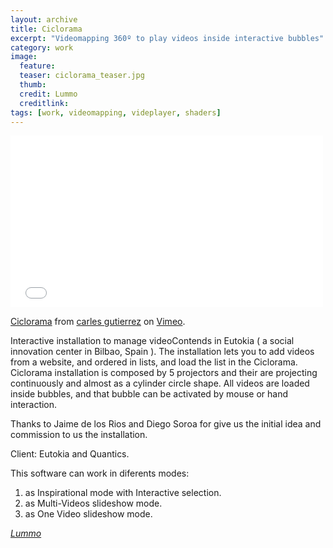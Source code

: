 ```yaml
---
layout: archive
title: Ciclorama
excerpt: "Videomapping 360º to play videos inside interactive bubbles"
category: work
image: 
  feature: 
  teaser: ciclorama_teaser.jpg
  thumb: 
  credit: Lummo
  creditlink: 
tags: [work, videomapping, videplayer, shaders]
---
```



<iframe src="//player.vimeo.com/video/117173722" width="500" height="275" frameborder="0" webkitallowfullscreen mozallowfullscreen allowfullscreen></iframe> <p><a href="https://vimeo.com/117173722">Ciclorama</a> from <a href="https://vimeo.com/user863376">carles gutierrez</a> on <a href="https://vimeo.com">Vimeo</a>.</p>


Interactive installation to manage videoContends in Eutokia ( a social innovation center in Bilbao, Spain ).
The installation lets you to add videos from a website, and ordered in lists, and load the list in the Ciclorama.
Ciclorama installation is composed by 5 projectors and their are projecting continuously and almost as a cylinder circle shape. All videos are loaded inside bubbles, and that bubble can be activated by mouse or hand interaction.

Thanks to Jaime de los Rios and Diego Soroa for give us the initial idea and commission to us the installation.  

Client: Eutokia and Quantics.

This software can work in diferents modes: 

1. as Inspirational mode with Interactive selection.
2. as Multi-Videos slideshow mode.
3. as One Video slideshow mode.

[*Lummo*](https://www.lummo.eu/)
